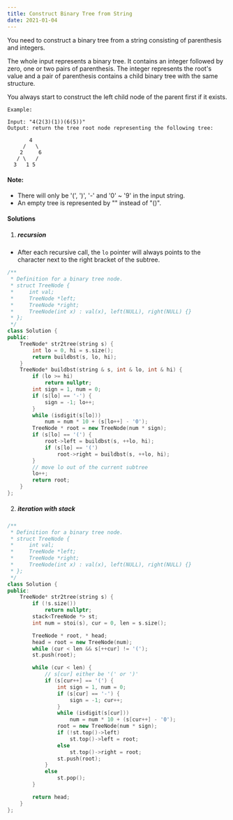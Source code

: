 ```yaml
---
title: Construct Binary Tree from String
date: 2021-01-04
---
```

You need to construct a binary tree from a string consisting of parenthesis and integers.

The whole input represents a binary tree. It contains an integer followed by zero, one or two pairs of parenthesis. The integer represents the root's value and a pair of parenthesis contains a child binary tree with the same structure.

You always start to construct the left child node of the parent first if it exists.

```
Example:

Input: "4(2(3)(1))(6(5))"
Output: return the tree root node representing the following tree:

       4
     /   \
    2     6
   / \   / 
  3   1 5   
```

#### Note:

-    There will only be '(', ')', '-' and '0' ~ '9' in the input string.
-    An empty tree is represented by "" instead of "()".

#### Solutions

1. ##### recursion

- After each recursive call, the `lo` pointer will always points to the character next to the right bracket of the subtree.

```cpp
/**
 * Definition for a binary tree node.
 * struct TreeNode {
 *     int val;
 *     TreeNode *left;
 *     TreeNode *right;
 *     TreeNode(int x) : val(x), left(NULL), right(NULL) {}
 * };
 */
class Solution {
public:
    TreeNode* str2tree(string s) {
        int lo = 0, hi = s.size();
        return buildbst(s, lo, hi);
    }
    TreeNode* buildbst(string & s, int & lo, int & hi) {
        if (lo >= hi)
            return nullptr;
        int sign = 1, num = 0;
        if (s[lo] == '-') {
            sign = -1; lo++;
        }
        while (isdigit(s[lo]))
            num = num * 10 + (s[lo++] - '0');
        TreeNode * root = new TreeNode(num * sign);
        if (s[lo] == '(') {
            root->left = buildbst(s, ++lo, hi);
            if (s[lo] == '(')
                root->right = buildbst(s, ++lo, hi);
        }
        // move lo out of the current subtree
        lo++;
        return root;
    }
};
```


2. ##### iteration with stack

```cpp
/**
 * Definition for a binary tree node.
 * struct TreeNode {
 *     int val;
 *     TreeNode *left;
 *     TreeNode *right;
 *     TreeNode(int x) : val(x), left(NULL), right(NULL) {}
 * };
 */
class Solution {
public:
    TreeNode* str2tree(string s) {
        if (!s.size())
            return nullptr;
        stack<TreeNode *> st;
        int num = stoi(s), cur = 0, len = s.size();

        TreeNode * root, * head;
        head = root = new TreeNode(num);
        while (cur < len && s[++cur] != '(');
        st.push(root);

        while (cur < len) {
            // s[cur] either be '(' or ')'
            if (s[cur++] == '(') {
                int sign = 1, num = 0;
                if (s[cur] == '-') {
                    sign = -1; cur++;
                }
                while (isdigit(s[cur]))
                    num = num * 10 + (s[cur++] - '0');
                root = new TreeNode(num * sign);
                if (!st.top()->left)
                    st.top()->left = root;
                else
                    st.top()->right = root;
                st.push(root);
            }
            else
                st.pop();
        }

        return head;
    }
};
```